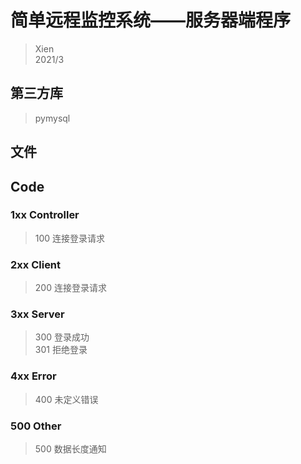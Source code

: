 # 简单远程监控系统——服务器端程序  
>Xien  
>2021/3  
## 第三方库  
>pymysql  


## 文件  



## Code  
### 1xx  Controller
>100 连接登录请求    

### 2xx  Client
>200 连接登录请求  

### 3xx  Server
>300 登录成功  
>301 拒绝登录  

### 4xx  Error
>400 未定义错误


### 500 Other
>500 数据长度通知  